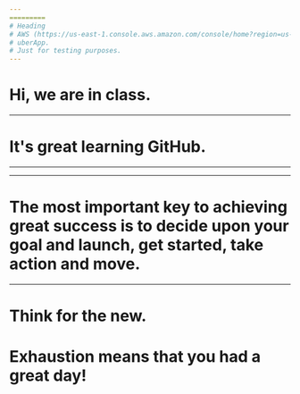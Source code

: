 ```yaml
---
=========
# Heading
# AWS (https://us-east-1.console.aws.amazon.com/console/home?region=us-east-1#)
# uberApp.
# Just for testing purposes.
---
```

# Hi, we are in class.
----
# It's great learning GitHub.
------
---
# The most important key to achieving great success is to decide upon your goal and launch, get started, take action and move.
---
# Think for the new.

# Exhaustion means that you had a great day!